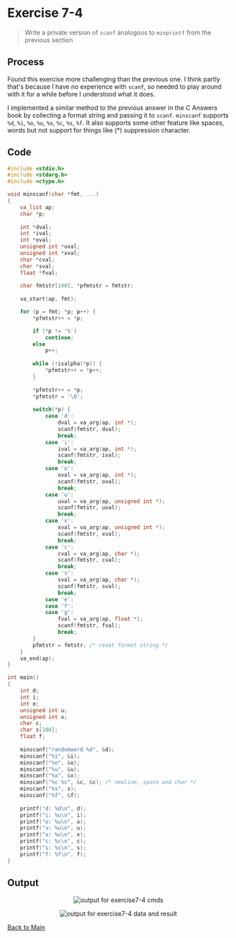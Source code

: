 # Exercise 7-4

> Write a private version of `scanf` analogous to `minprintf` from the previous section

## Process
Found this exercise more challenging than the previous one.
I think partly that's because I have no experience with `scanf`, so needed to play around with it for a while before I understood what it does.

I implemented a similar method to the previous answer in the C Answers book by collecting a format string and passing it to `scanf`.
`minscanf` supports `%d`, `%i`, `%o`, `%u`, `%x`, `%c`, `%s`, `%f`.
It also supports some other feature like spaces, words but not support for things like (*) suppression character.

## Code
```c
#include <stdio.h>
#include <stdarg.h>
#include <ctype.h>

void minscanf(char *fmt, ...)
{
    va_list ap;
    char *p;
    
    int *dval;
    int *ival;
    int *oval;
    unsigned int *uval;
    unsigned int *xval;
    char *cval;
    char *sval;
    float *fval;
    
    char fmtstr[100], *pfmtstr = fmtstr;
    
    va_start(ap, fmt);

    for (p = fmt; *p; p++) {
        *pfmtstr++ = *p;

        if (*p != '%')
            continue;
        else
            p++;
        
        while (!isalpha(*p)) {
            *pfmtstr++ = *p++;
        }
        
        *pfmtstr++ = *p;
        *pfmtstr = '\0';
        
        switch(*p) {
            case 'd':
                dval = va_arg(ap, int *);
                scanf(fmtstr, dval);
                break;
            case 'i':
                ival = va_arg(ap, int *);
                scanf(fmtstr, ival);
                break;
            case 'o':
                oval = va_arg(ap, int *);
                scanf(fmtstr, oval);
                break;
            case 'u':
                uval = va_arg(ap, unsigned int *);
                scanf(fmtstr, uval);
                break;
            case 'x':
                xval = va_arg(ap, unsigned int *);
                scanf(fmtstr, xval);
                break;
            case 'c':
                cval = va_arg(ap, char *);
                scanf(fmtstr, cval);
                break;
            case 's':
                sval = va_arg(ap, char *);
                scanf(fmtstr, sval);
                break;
            case 'e':
            case 'f':
            case 'g':
                fval = va_arg(ap, float *);
                scanf(fmtstr, fval);
                break;
        }
        pfmtstr = fmtstr; /* reset format string */
    }
    va_end(ap);
}

int main()
{
    int d;
    int i;
    int o;
    unsigned int u;
    unsigned int x;
    char c;
    char s[100];
    float f;
    
    minscanf("randomword %d", &d);
    minscanf("%i", &i);
    minscanf("%o", &o);
    minscanf("%u", &u);
    minscanf("%x", &x);
    minscanf("%c %c", &c, &c); /* newline, space and char */
    minscanf("%s", s);
    minscanf("%f", &f);
    
    printf("d: %d\n", d);
    printf("i: %u\n", i);
    printf("o: %u\n", o);
    printf("u: %u\n", u);
    printf("x: %u\n", x);
    printf("c: %c\n", c);
    printf("s: %s\n", s);
    printf("f: %f\n", f);
}
```

## Output
<p align="center">
  <image src="../assets/exercise7-4_cmds.jpg" alt="output for exercise7-4 cmds" />
</p>

<p align="center">
  <image src="../assets/exercise7-4_data_and_result.jpg" alt="output for exercise7-4 data and result" />
</p>

[Back to Main](../readme.md)
